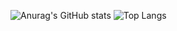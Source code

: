 ![Anurag's GitHub stats](https://github-readme-stats.vercel.app/api?username=UsedTempy&show_icons=true&theme=transparent&title_color=3f4c6b&text_color=606c88&icon_color=E6DADA)
![Top Langs](https://github-readme-stats-amber-five-16.vercel.app/api/top-langs/?username=UsedTempy&show_icons=true&theme=transparent&title_color=3f4c6b&text_color=606c88&icon_color=E6DADA)
